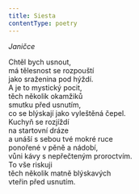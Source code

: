 ```yaml
---
title: Siesta
contentType: poetry
---
```


<section>

_Janičce_

Chtěl bych usnout,  
má tělesnost se rozpouští  
jako sraženina pod hýždí.  
A je to mystický pocit,  
těch několik okamžiků  
smutku před usnutím,  
co se blýskají jako vyleštěná čepel.  
Kuchyň se rozjíždí  
na startovní dráze  
a unáší s sebou tvé mokré ruce  
ponořené v pěně a nádobí,  
vůni kávy s nepřečteným proroctvím.  
To vše riskuji  
těch několik matně blýskavých  
vteřin před usnutím.

</section>
